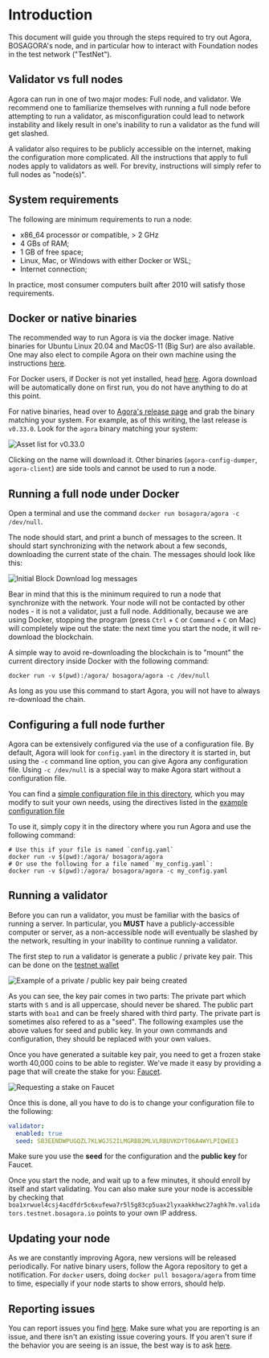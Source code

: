 # Introduction

This document will guide you through the steps required to try out Agora, BOSAGORA's node,
and in particular how to interact with Foundation nodes in the test network ("TestNet").

## Validator vs full nodes

Agora can run in one of two major modes: Full node, and validator. We recommend one to familiarize themselves with running
a full node before attempting to run a validator, as misconfiguration could lead to network instability and likely result
in one's inability to run a validator as the fund will get slashed.

A validator also requires to be publicly accessible on the internet, making the configuration more complicated.
All the instructions that apply to full nodes apply to validators as well.
For brevity, instructions will simply refer to full nodes as "node(s)".

## System requirements

The following are minimum requirements to run a node:
- x86_64 processor or compatible, > 2 GHz
- 4 GBs of RAM;
- 1 GB of free space;
- Linux, Mac, or Windows with either Docker or WSL;
- Internet connection;

In practice, most consumer computers built after 2010 will satisfy those requirements.

## Docker or native binaries

The recommended way to run Agora is via the docker image.
Native binaries for Ubuntu Linux 20.04 and MacOS-11 (Big Sur) are also available.
One may also elect to compile Agora on their own machine using the instructions [here](https://github.com/bosagora/agora#build-instructions).

For Docker users, if Docker is not yet installed, head [here](https://www.docker.com/get-started).
Agora download will be automatically done on first run, you do not have anything to do at this point.

For native binaries, head over to [Agora's release page](https://github.com/bosagora/agora/releases) and grab the binary matching your system.
For example, as of this writing, the last release is `v0.33.0`. Look for the `agora` binary matching your system:

![Asset list for v0.33.0](./Release.v0.33.0.png)

Clicking on the name will download it. Other binaries (`agora-config-dumper`, `agora-client`) are side tools
and cannot be used to run a node.

## Running a full node under Docker

Open a terminal and use the command `docker run bosagora/agora -c /dev/null`.

The node should start, and print a bunch of messages to the screen. It should start synchronizing
with the network about a few seconds, downloading the current state of the chain.
The messages should look like this:

![Initial Block Download log messages](./IBD.png)

Bear in mind that this is the minimum required to run a node that synchronize with the network.
Your node will not be contacted by other nodes - it is not a validator, just a full node.
Additionally, because we are using Docker, stopping the program (press `Ctrl` + `C` or `Command` + `C` on Mac)
will completely wipe out the state: the next time you start the node, it will re-download the blockchain.

A simple way to avoid re-downloading the blockchain is to "mount" the current directory inside Docker
with the following command:
```shell
docker run -v $(pwd):/agora/ bosagora/agora -c /dev/null
```

As long as you use this command to start Agora, you will not have to always re-download the chain.

## Configuring a full node further

Agora can be extensively configured via the use of a configuration file.
By default, Agora will look for `config.yaml` in the directory it is started in, but using the `-c`
command line option, you can give Agora any configuration file.
Using `-c /dev/null` is a special way to make Agora start without a configuration file.

You can find a [simple configuration file in this directory](./config.yaml), which you may modify to suit your own needs,
using the directives listed in the [example configuration file](/doc/config.example.yaml)

To use it, simply copy it in the directory where you run Agora and use the following command:
```shell
# Use this if your file is named `config.yaml`
docker run -v $(pwd):/agora/ bosagora/agora
# Or use the following for a file named `my_config.yaml`:
docker run -v $(pwd):/agora/ bosagora/agora -c my_config.yaml
```

## Running a validator

Before you can run a validator, you must be familiar with the basics of running a server.
In particular, you **MUST** have a publicly-accessible computer or server,
as a non-accessible node will eventually be slashed by the network, resulting in your
inability to continue running a validator.

The first step to run a validator is generate a public / private key pair.
This can be done on the [testnet wallet](https://testnet.boawallet.io/)

![Example of a private / public key pair being created](./Wallet.Account.Creation.png)

As you can see, the key pair comes in two parts:
The private part which starts with `S` and is all uppercase, should never be shared.
The public part starts with `boa1` and can be freely shared with third party.
The private part is sometimes also refered to as a "seed".
The following examples use the above values for seed and public key.
In your own commands and configuration, they should be replaced with your own values.

Once you have generated a suitable key pair, you need to get a frozen stake worth
40,000 coins to be able to register. We've made it easy by providing a page that
will create the stake for you: [Faucet](https://faucet.bosagora.io/).

![Requesting a stake on Faucet](./Faucet.png)

Once this is done, all you have to do is to change your configuration file
to the following:
```yaml
validator:
  enabled: true
  seed: SB3EENDWPUGQZL7KLWGJS2ILMGRBB2MLVLRBUVKDYTO6A4WYLPIQWEE3
```

Make sure you use the **seed** for the configuration and the **public key** for Faucet.

Once you start the node, and wait up to a few minutes, it should enroll by itself
and start validating. You can also make sure your node is accessible by checking
that `boa1xrwuel4csj4acdfdr5c6xufewa7r5l5g83cp5uax2lyxaakkhwc27aghk7m.validators.testnet.bosagora.io`
points to your own IP address.

## Updating your node

As we are constantly improving Agora, new versions will be released periodically.
For native binary users, follow the Agora repository to get a notification.
For `docker` users, doing `docker pull bosagora/agora` from time to time,
especially if your node starts to show errors, should help.

## Reporting issues

You can report issues you find [here](https://github.com/bosagora/agora/issues).
Make sure what you are reporting is an issue, and there isn't an existing issue covering yours.
If you aren't sure if the behavior you are seeing is an issue, the best way is to ask [here](https://github.com/bosagora/agora/discussions/categories/q-a).
